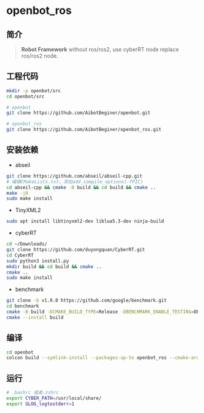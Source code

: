 # openbot_ros

## 简介

> **Robot Framework** without ros/ros2, use cyberRT node replace ros/ros2 node.



## 工程代码

```bash
mkdir -p openbot/src
cd openbot/src

# openbot
git clone https://github.com/AibotBeginer/openbot.git

# openbot_ros
git clone https://github.com/AibotBeginer/openbot_ros.git

```



## 安装依赖

* abseil

```bash
git clone https://github.com/abseil/abseil-cpp.git
# 编辑CMakeLists.txt，添加add_compile_options(-fPIC)
cd abseil-cpp && cmake -B build && cd build && cmake ..
make -j8 
sudo make install
```

* TinyXML2

```bash
sudo apt install libtinyxml2-dev liblua5.3-dev ninja-build
```

* cyberRT

```bash
cd ~/Downloads/
git clone https://github.com/duyongquan/CyberRT.git
cd CyberRT
sudo python3 install.py 
mkdir build && cd build && cmake ..
cmake ..
sudo make install
```

* benchmark

```bash
git clone -b v1.9.0 https://github.com/google/benchmark.git
cd benchmark
cmake -B build -DCMAKE_BUILD_TYPE=Release -DBENCHMARK_ENABLE_TESTING=OFF
cmake --install build
```



##  编译

```bash
cd openbot
colcon build --symlink-install --packages-up-to openbot_ros --cmake-args -G Ninja
```



## 运行

```bash
# .bashrc 或者.zshrc
export CYBER_PATH=/usr/local/share/
export GLOG_logtostderr=1
```









